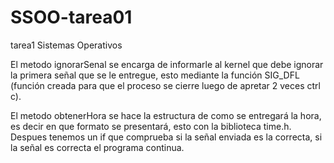 # SSOO-tarea01
tarea1 Sistemas Operativos

El metodo ignorarSenal se encarga de informarle al kernel que debe ignorar la primera señal que se le entregue, esto mediante la función SIG_DFL (función creada para que el proceso se cierre luego de apretar 2 veces ctrl c).

El metodo obtenerHora se hace la estructura de como se entregará la hora, es decir en que formato se presentará, esto con la biblioteca time.h. Despues tenemos un if que comprueba si la señal enviada es la correcta, si la señal es correcta el programa continua.

